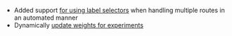 * Added support [for using label selectors](https://rollouts-plugin-trafficrouter-gatewayapi.readthedocs.io/en/latest/features/multiple-routes/#automatic-route-discovery-with-label-selectors) when handling multiple routes in an automated manner
* Dynamically [update weights for experiments](https://github.com/argoproj-labs/rollouts-plugin-trafficrouter-gatewayapi/issues/124)
